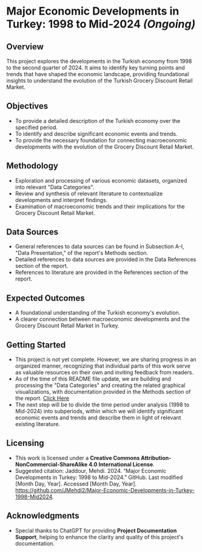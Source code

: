 # Major Economic Developments in Turkey: 1998 to Mid-2024 *(Ongoing)*

## Overview
This project explores the developments in the Turkish economy from 1998 to the second quarter of 2024. It aims to identify key turning points and trends that have shaped the economic landscape, providing foundational insights to understand the evolution of the Turkish Grocery Discount Retail Market.

## Objectives
- To provide a detailed description of the Turkish economy over the specified period.
- To identify and describe significant economic events and trends.
- To provide the necessary foundation for connecting macroeconomic developments with the evolution of the Grocery Discount Retail Market.

## Methodology
- Exploration and processing of various economic datasets, organized into relevant "Data Categories".
- Review and synthesis of relevant literature to contextualize developments and interpret findings.
- Examination of macroeconomic trends and their implications for the Grocery Discount Retail Market.

## Data Sources
- General references to data sources can be found in Subsection A-I, "Data Presentation," of the report's Methods section.
- Detailed references to data sources are provided in the Data References section of the report.
- References to literature are provided in the References section of the report.

## Expected Outcomes
- A foundational understanding of the Turkish economy's evolution.
- A clearer connection between macroeconomic developments and the Grocery Discount Retail Market in Turkey.

## Getting Started
- This project is not yet complete. However, we are sharing progress in an organized manner, recognizing that individual parts of this work serve as valuable resources on their own and inviting feedback from readers.
- As of the time of this README file update, we are building and processing the "Data Categories" and creating the related graphical visualizations, with documentation provided in the Methods section of the report. [Click Here](https://github.com/JMehdi2/Major-Economic-Developments-in-Turkey-1998-Mid2024/tree/main/Methods-Data-Processing-Visualization)
- The next step will be to divide the time period under analysis (1998 to Mid-2024) into subperiods, within which we will identify significant economic events and trends and describe them in light of relevant existing literature.

## Licensing
- This work is licensed under a **Creative Commons Attribution-NonCommercial-ShareAlike 4.0 International License**.
- Suggested citation: Jaddour, Mehdi. 2024. “Major Economic Developments in Turkey: 1998 to Mid-2024.” GitHub. Last modified [Month Day, Year]. Accessed [Month Day, Year]. https://github.com/JMehdi2/Major-Economic-Developments-in-Turkey-1998-Mid2024.

## Acknowledgments
- Special thanks to ChatGPT for providing **Project Documentation Support**, helping to enhance the clarity and quality of this project's documentation.